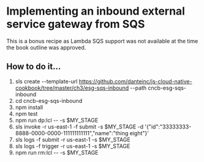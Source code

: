 # Implementing an inbound external service gateway from SQS

This is a bonus recipe as Lambda SQS support was not available at the time the book outline was approved.

## How to do it...
1. sls create --template-url https://github.com/danteinc/js-cloud-native-cookbook/tree/master/ch3/esg-sqs-inbound --path cncb-esg-sqs-inbound
2. cd cncb-esg-sqs-inbound
3. npm install
4. npm test
5. npm run dp:lcl -- -s $MY_STAGE
6. sls invoke -r us-east-1 -f submit -s $MY_STAGE -d '{"id":"33333333-8888-0000-0000-111111111111","name":"thing eight"}'
7. sls logs -f submit -r us-east-1 -s $MY_STAGE
8. sls logs -f trigger -r us-east-1 -s $MY_STAGE
9. npm run rm:lcl -- -s $MY_STAGE
